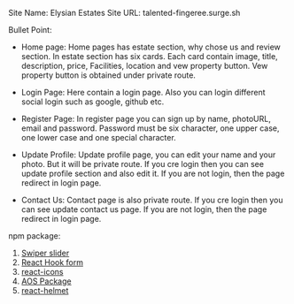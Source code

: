 Site Name: Elysian Estates
Site URL: talented-fingeree.surge.sh

Bullet Point:

- Home page: Home pages has estate section, why chose us and review section. In estate section has six cards. Each card contain image, title, description, price, Facilities, location and vew property button. Vew property button is obtained under private route.

- Login Page: Here contain a login page. Also you can login different social login such as google, github etc.
- Register Page: In register page you can sign up by name, photoURL, email and password. Password must be six character, one upper case, one lower case and one special character.
- Update Profile: Update profile page, you can edit your name and your photo. But it will be private route. If you cre login then you can see update profile section and also edit it. If you are not login, then the page redirect in login page.
- Contact Us: Contact page is also private route. If you cre login then you can see update contact us page. If you are not login, then the page redirect in login page.

npm package:

1. [Swiper slider](https://swiperjs.com/)
2. [React Hook form](https://react-hook-form.com/get-started)
3. [react-icons](https://react-icons.github.io/react-icons/)
4. [AOS Package](https://michalsnik.github.io/aos/)
5. [react-helmet](https://www.npmjs.com/package/react-helmet-async)
